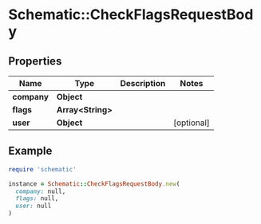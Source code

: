 # Schematic::CheckFlagsRequestBody

## Properties

| Name | Type | Description | Notes |
| ---- | ---- | ----------- | ----- |
| **company** | **Object** |  |  |
| **flags** | **Array&lt;String&gt;** |  |  |
| **user** | **Object** |  | [optional] |

## Example

```ruby
require 'schematic'

instance = Schematic::CheckFlagsRequestBody.new(
  company: null,
  flags: null,
  user: null
)
```

